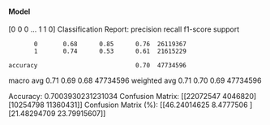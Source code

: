 #### Model
[0 0 0 ... 1 1 0]
Classification Report:
              precision    recall  f1-score   support

           0       0.68      0.85      0.76  26119367
           1       0.74      0.53      0.61  21615229

    accuracy                           0.70  47734596
   macro avg       0.71      0.69      0.68  47734596
weighted avg       0.71      0.70      0.69  47734596

Accuracy: 0.7003930231231034
Confusion Matrix:
[[22072547  4046820]
 [10254798 11360431]]
Confusion Matrix (%):
[[46.24014625  8.4777506 ]
 [21.48294709 23.79915607]]
